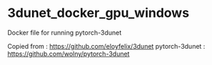 # 3dunet_docker_gpu_windows

Docker file for running pytorch-3dunet

Copied from : https://github.com/eloyfelix/3dunet
pytorch-3dunet : https://github.com/wolny/pytorch-3dunet
